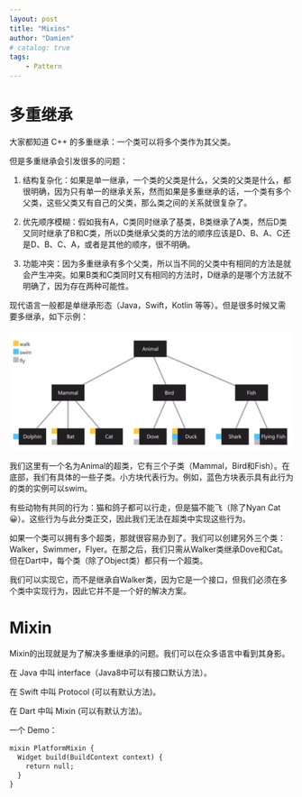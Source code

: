 ```yaml
---
layout: post
title: "Mixins"
author: "Damien"
# catalog: true
tags:
    - Pattern
---
```


# 多重继承
大家都知道 C++ 的多重继承：一个类可以将多个类作为其父类。

但是多重继承会引发很多的问题：

1. 结构复杂化：如果是单一继承，一个类的父类是什么，父类的父类是什么，都很明确，因为只有单一的继承关系，然而如果是多重继承的话，一个类有多个父类，这些父类又有自己的父类，那么类之间的关系就很复杂了。

2. 优先顺序模糊：假如我有A，C类同时继承了基类，B类继承了A类，然后D类又同时继承了B和C类，所以D类继承父类的方法的顺序应该是D、B、A、C还是D、B、C、A，或者是其他的顺序，很不明确。

3. 功能冲突：因为多重继承有多个父类，所以当不同的父类中有相同的方法是就会产生冲突。如果B类和C类同时又有相同的方法时，D继承的是哪个方法就不明确了，因为存在两种可能性。

现代语言一般都是单继承形态（Java，Swift，Kotlin 等等）。但是很多时候又需要多继承，如下示例：

![](/img/mixin-class.png)

我们这里有一个名为Animal的超类，它有三个子类（Mammal，Bird和Fish）。在底部，我们有具体的一些子类。小方块代表行为。例如，蓝色方块表示具有此行为的类的实例可以swim。

有些动物有共同的行为：猫和鸽子都可以行走，但是猫不能飞（除了Nyan Cat😀）。这些行为与此分类正交，因此我们无法在超类中实现这些行为。

如果一个类可以拥有多个超类，那就很容易办到了。我们可以创建另外三个类：Walker，Swimmer，Flyer。在那之后，我们只需从Walker类继承Dove和Cat。但在Dart中，每个类（除了Object类）都只有一个超类。

我们可以实现它，而不是继承自Walker类，因为它是一个接口，但我们必须在多个类中实现行为，因此它并不是一个好的解决方案。

# Mixin
Mixin的出现就是为了解决多重继承的问题。我们可以在众多语言中看到其身影。

在 Java 中叫 interface（Java8中可以有接口默认方法）。

在 Swift 中叫 Protocol (可以有默认方法)。

在 Dart 中叫 Mixin (可以有默认方法)。

一个 Demo：
```
mixin PlatformMixin {
  Widget build(BuildContext context) { 
    return null;
  }
}

```








